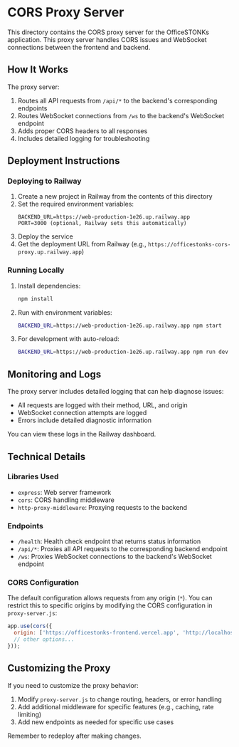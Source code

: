 # CORS Proxy Server

This directory contains the CORS proxy server for the OfficeSTONKs application. This proxy server handles CORS issues and WebSocket connections between the frontend and backend.

## How It Works

The proxy server:

1. Routes all API requests from `/api/*` to the backend's corresponding endpoints
2. Routes WebSocket connections from `/ws` to the backend's WebSocket endpoint
3. Adds proper CORS headers to all responses
4. Includes detailed logging for troubleshooting

## Deployment Instructions

### Deploying to Railway

1. Create a new project in Railway from the contents of this directory
2. Set the required environment variables:
   ```
   BACKEND_URL=https://web-production-1e26.up.railway.app
   PORT=3000 (optional, Railway sets this automatically)
   ```
3. Deploy the service
4. Get the deployment URL from Railway (e.g., `https://officestonks-cors-proxy.up.railway.app`)

### Running Locally

1. Install dependencies:
   ```bash
   npm install
   ```

2. Run with environment variables:
   ```bash
   BACKEND_URL=https://web-production-1e26.up.railway.app npm start
   ```

3. For development with auto-reload:
   ```bash
   BACKEND_URL=https://web-production-1e26.up.railway.app npm run dev
   ```

## Monitoring and Logs

The proxy server includes detailed logging that can help diagnose issues:

- All requests are logged with their method, URL, and origin
- WebSocket connection attempts are logged
- Errors include detailed diagnostic information

You can view these logs in the Railway dashboard.

## Technical Details

### Libraries Used

- `express`: Web server framework
- `cors`: CORS handling middleware
- `http-proxy-middleware`: Proxying requests to the backend

### Endpoints

- `/health`: Health check endpoint that returns status information
- `/api/*`: Proxies all API requests to the corresponding backend endpoint
- `/ws`: Proxies WebSocket connections to the backend's WebSocket endpoint

### CORS Configuration

The default configuration allows requests from any origin (`*`). You can restrict this to specific origins by modifying the CORS configuration in `proxy-server.js`:

```javascript
app.use(cors({
  origin: ['https://officestonks-frontend.vercel.app', 'http://localhost:3000'],
  // other options...
}));
```

## Customizing the Proxy

If you need to customize the proxy behavior:

1. Modify `proxy-server.js` to change routing, headers, or error handling
2. Add additional middleware for specific features (e.g., caching, rate limiting)
3. Add new endpoints as needed for specific use cases

Remember to redeploy after making changes.